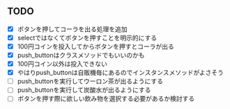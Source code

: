 ## TODO
* [x] ボタンを押してコーラを出る処理を追加
* [x] selectではなくてボタンを押すことを明示的にする
* [x] 100円コインを投入してからボタンを押すとコーラが出る
* [x] push_buttonはクラスメソッドでもいいのかも
* [x] 100円コイン以外は投入できない
* [x] やはりpush_buttonは自販機毎にあるのでインスタンスメソッドがよさそう
* [ ] push_buttonを実行してウーロン茶が出るようにする
* [ ] push_buttonを実行して炭酸水が出るようにする
* [ ] ボタンを押す際に欲しい飲み物を選択する必要があるか検討する
